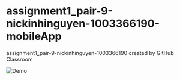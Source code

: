 # assignment1_pair-9-nickinhinguyen-1003366190-mobileApp
assignment1_pair-9-nickinhinguyen-1003366190 created by GitHub Classroom

![Demo](MobileApp/demo.gif)
